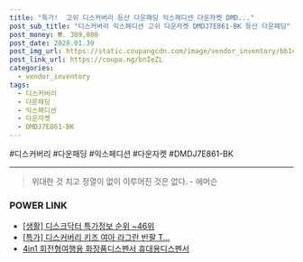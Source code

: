 ```yaml
--- 
title: "특가!  고쉬 디스커버리 등산 다운패딩 익스페디션 다운자켓 DMD..." 
post_sub_title: "디스커버리 익스페디션 고쉬 다운자켓 DMDJ7E861-BK 등산 다운패딩" 
post_money: ₩. 309,800 
post_date: 2020.01.30 
post_img_url: https://static.coupangcdn.com/image/vendor_inventory/bb1c/9249a6d532d18e6537f3bfe598b6fba19bf030cc3c6a4224c5730eb77c49.jpg 
post_link_url: https://coupa.ng/bnIeZL 
categories: 
  - vendor_inventory 
tags: 
  - 디스커버리 
  - 다운패딩 
  - 익스페디션 
  - 다운자켓 
  - DMDJ7E861-BK 
--- 
```

  #디스커버리 #다운패딩 #익스페디션 #다운자켓 #DMDJ7E861-BK 
<hr> 

> 위대한 것 치고 정열이 없이 이루어진 것은 없다. - 에머슨 


### POWER LINK

* <a href="https://blog.naver.com/sakai111/221781648893" target="_blank"> [생활] 디스크닥터 특가정보 순위 ~46위</a>
* <a href="https://blog.naver.com/an0733/221787654095" target="_blank">[특가] 디스커버리 키즈 여아 라그란 반팔 T...</a>
* <a href="https://blog.naver.com/an0733/221785181988" target="_blank">4in1 회전형여행용 화장품디스펜서 휴대용디스펜서</a>

